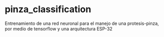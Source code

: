 # pinza_classification
Entrenamiento de una red neuronal para el manejo de una protesis-pinza, por medio de tensorflow y una arquitectura ESP-32
